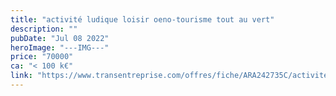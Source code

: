 ```yaml
---
title: "activité ludique loisir oeno-tourisme tout au vert"
description: ""
pubDate: "Jul 08 2022"
heroImage: "---IMG---"
price: "70000"
ca: "< 100 k€"
link: "https://www.transentreprise.com/offres/fiche/ARA242735C/activite-ludique-loisir-oeno-tourisme-tout-au-vert/auvergne-rhone-alpes"
---
```

